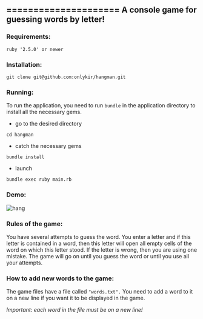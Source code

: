 =====================
A console game for guessing words by letter!
-----------------------------------
### Requirements:
```
ruby '2.5.0' or newer
```

### Installation:
```
git clone git@github.com:onlykir/hangman.git
```

### Running:
To run the application, you need to run `bundle` in the application directory to install all the necessary gems.

+ go to the desired directory
```
cd hangman
```
+ catch the necessary gems
```
bundle install
``` 
+ launch
```
bundle exec ruby main.rb
``` 

### Demo:
![hang](https://user-images.githubusercontent.com/71513174/117373915-d41e7e00-aed4-11eb-97e6-07d81f56378e.gif)

### Rules of the game:
You have several attempts to guess the word. 
You enter a letter and if this letter is contained in a word, 
then this letter will open all empty cells of the word on which this letter stood. 
If the letter is wrong, then you are using one mistake. 
The game will go on until you guess the word or until you use all your attempts.

### How to add new words to the game:
The game files have a file called `"words.txt".` 
You need to add a word to it on a new line if you want it to be displayed in the game.

*Important: each word in the file must be on a new line!*
